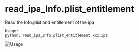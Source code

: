 # read_ipa_Info.plist_entitlement
Read the Info.plist and entitlement of the ipa


```
Usage:
python3 read_ipa_Info.plist_entitlement xxx.ipa
```
 ![Usage](https://github.com/dwj1210/read_ipa_Info.plist_entitlement/blob/master/Usage.png)

